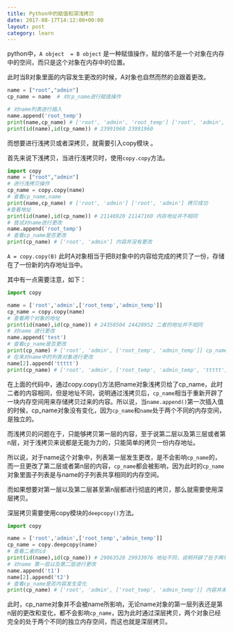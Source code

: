 ```yaml
---
title: Python中的赋值和深浅拷贝
date: 2017-08-17T14:12:00+00:00
layout: post
category: learn
---
```


python中，`A object  = B object` 是一种赋值操作，赋的值不是一个对象在内存中的空间，而只是这个对象在内存中的位置。

此时当B对象里面的内容发生更改的时候，A对象也自然而然的会跟着更改。

```py
name = ["root","admin"]
cp_name = name  # 对cp_name进行赋值操作

# 对name列表进行插入
name.append('root_temp')
print(name,cp_name) # ['root', 'admin', 'root_temp'] ['root', 'admin', 'root_temp']
print(id(name),id(cp_name)) # 23991960 23991960 
```
 

而想要进行浅拷贝或者深拷贝，就需要引入copy模块 。

首先来说下浅拷贝，当进行浅拷贝时，使用`copy.copy`方法。

```py
import copy
name = ["root","admin"]
# 进行浅拷贝操作
cp_name = copy.copy(name)
# 查看cp_name,name
print(name,cp_name) # ['root', 'admin'] ['root', 'admin'] 拷贝成功
#查看地址
print(id(name),id(cp_name)) # 21146920 21147160 内存地址并不相同
# 尝试对name进行更改
name.append('root_temp')
# 查看cp_name是否更改
print(cp_name) # ['root', 'admin'] 内容并没有更改
```
 

`A = copy.copy(B)` 此时A对象相当于把B对象中的内容给完成的拷贝了一份，存储在了一份新的内存地址当中。

其中有一点需要注意，如下：

```py
import copy

name = ['root','admin',['root_temp','admin_temp']]
cp_name = copy.copy(name)
# 查看两个对象的地址
print(id(name),id(cp_name)) # 24358504 24428952 二者的地址并不相同
# 对name 进行更改
name.append('test')
# 查看cp_name是否更改
print(cp_name) # ['root', 'admin', ['root_temp', 'admin_temp']] cp_name并未更改
# 在来对name中的列表对象进行更改
name[2].append('ttttt')
print(cp_name) # ['root', 'admin', ['root_temp', 'admin_temp', 'ttttt']] 发现cp_name内容发生了变化
```

在上面的代码中，通过copy.copy()方法把name对象浅拷贝给了cp_name，此时二者的内容相同，但是地址不同，说明通过浅拷贝后，`cp_name`相当于重新开辟了一块内存空间用来存储拷贝过来的内容。所以说，当`name.append()`第一次插入值的时候，cp_name对象没有变化，因为`cp_name`和`name`处于两个不同的内存空间，是独立的。

而浅拷贝的问题在于，只能够拷贝第一层的内容，至于说第二层以及第三层或者第n层，对于浅拷贝来说都是无能为力的，只能简单的拷贝一份内存地址。

所以说，对于name这个对象中，列表第一层发生更改，是不会影响`cp_name`的，而一旦更改了第二层或者第n层的内容，`cp_name`都会被影响，因为此时的`cp_name`对象里面子列表是与name的子列表共享相同的内存空间。

而如果想要对第一层以及第二层甚至第n层都进行彻底的拷贝，那么就需要使用深层拷贝。

深层拷贝需要使用copy模块的`deepcopy()`方法。

```py
import copy

name = ['root','admin',['root_temp','admin_temp']]
cp_name = copy.deepcopy(name)
# 查看二者的id
print(id(name),id(cp_name)) # 29863528 29933976 地址不同，说明开辟了处于两块不同的空间
# 对name 第一层以及第二层进行更改
name.append('t1')
name[2].append('t2')
# 查看cp_name是否内容发生变化
print(cp_name) # ['root', 'admin', ['root_temp', 'admin_temp']] 内容并未发生更改  
```

此时，cp_name对象并不会被name所影响，无论name对象的第一层列表还是第n层的更改和变化，都不会影响`cp_name`，因为此时通过深层拷贝，两个对象已经完全的处于两个不同的独立内存空间，而这也就是深层拷贝。
